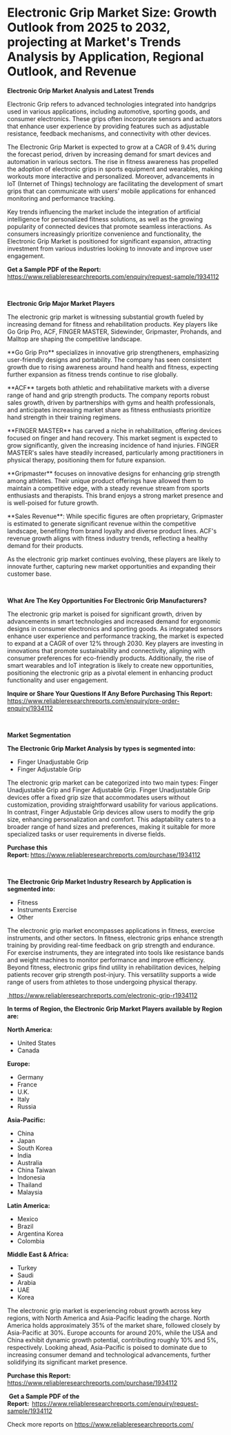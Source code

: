 <p><h1>Electronic Grip Market Size: Growth Outlook from 2025 to 2032, projecting at Market's Trends Analysis by Application, Regional Outlook, and Revenue</h1></p><p><strong>Electronic Grip Market Analysis and Latest Trends</strong></p>
<p><p>Electronic Grip refers to advanced technologies integrated into handgrips used in various applications, including automotive, sporting goods, and consumer electronics. These grips often incorporate sensors and actuators that enhance user experience by providing features such as adjustable resistance, feedback mechanisms, and connectivity with other devices.</p><p>The Electronic Grip Market is expected to grow at a CAGR of 9.4% during the forecast period, driven by increasing demand for smart devices and automation in various sectors. The rise in fitness awareness has propelled the adoption of electronic grips in sports equipment and wearables, making workouts more interactive and personalized. Moreover, advancements in IoT (Internet of Things) technology are facilitating the development of smart grips that can communicate with users’ mobile applications for enhanced monitoring and performance tracking.</p><p>Key trends influencing the market include the integration of artificial intelligence for personalized fitness solutions, as well as the growing popularity of connected devices that promote seamless interactions. As consumers increasingly prioritize convenience and functionality, the Electronic Grip Market is positioned for significant expansion, attracting investment from various industries looking to innovate and improve user engagement.</p></p>
<p><strong>Get a Sample PDF of the Report:&nbsp;</strong> <a href="https://www.reliableresearchreports.com/enquiry/request-sample/1934112?utm_campaign=2463&utm_medium=2&utm_source=Github&utm_content=ia&utm_term=17022025&utm_id=electronic-grip">https://www.reliableresearchreports.com/enquiry/request-sample/1934112</a></p>
<p>&nbsp;</p>
<p><strong>Electronic Grip Major Market Players</strong></p>
<p><p>The electronic grip market is witnessing substantial growth fueled by increasing demand for fitness and rehabilitation products. Key players like Go Grip Pro, ACF, FINGER MASTER, Sidewinder, Gripmaster, Prohands, and Malltop are shaping the competitive landscape.</p><p>**Go Grip Pro** specializes in innovative grip strengtheners, emphasizing user-friendly designs and portability. The company has seen consistent growth due to rising awareness around hand health and fitness, expecting further expansion as fitness trends continue to rise globally. </p><p>**ACF** targets both athletic and rehabilitative markets with a diverse range of hand and grip strength products. The company reports robust sales growth, driven by partnerships with gyms and health professionals, and anticipates increasing market share as fitness enthusiasts prioritize hand strength in their training regimens.</p><p>**FINGER MASTER** has carved a niche in rehabilitation, offering devices focused on finger and hand recovery. This market segment is expected to grow significantly, given the increasing incidence of hand injuries. FINGER MASTER's sales have steadily increased, particularly among practitioners in physical therapy, positioning them for future expansion.</p><p>**Gripmaster** focuses on innovative designs for enhancing grip strength among athletes. Their unique product offerings have allowed them to maintain a competitive edge, with a steady revenue stream from sports enthusiasts and therapists. This brand enjoys a strong market presence and is well-poised for future growth.</p><p>**Sales Revenue**: While specific figures are often proprietary, Gripmaster is estimated to generate significant revenue within the competitive landscape, benefiting from brand loyalty and diverse product lines. ACF's revenue growth aligns with fitness industry trends, reflecting a healthy demand for their products. </p><p>As the electronic grip market continues evolving, these players are likely to innovate further, capturing new market opportunities and expanding their customer base.</p></p>
<p>&nbsp;</p>
<p><strong>What Are The Key Opportunities For Electronic Grip Manufacturers?</strong></p>
<p><p>The electronic grip market is poised for significant growth, driven by advancements in smart technologies and increased demand for ergonomic designs in consumer electronics and sporting goods. As integrated sensors enhance user experience and performance tracking, the market is expected to expand at a CAGR of over 12% through 2030. Key players are investing in innovations that promote sustainability and connectivity, aligning with consumer preferences for eco-friendly products. Additionally, the rise of smart wearables and IoT integration is likely to create new opportunities, positioning the electronic grip as a pivotal element in enhancing product functionality and user engagement.</p></p>
<p><strong>Inquire or Share Your Questions If Any Before Purchasing This Report:</strong> <a href="https://www.reliableresearchreports.com/enquiry/pre-order-enquiry/1934112?utm_campaign=2463&utm_medium=2&utm_source=Github&utm_content=ia&utm_term=17022025&utm_id=electronic-grip">https://www.reliableresearchreports.com/enquiry/pre-order-enquiry/1934112</a></p>
<p>&nbsp;</p>
<p><strong>Market Segmentation</strong></p>
<p><strong>The Electronic Grip Market Analysis by types is segmented into:</strong></p>
<p><ul><li>Finger Unadjustable Grip</li><li>Finger Adjustable Grip</li></ul></p>
<p><p>The electronic grip market can be categorized into two main types: Finger Unadjustable Grip and Finger Adjustable Grip. Finger Unadjustable Grip devices offer a fixed grip size that accommodates users without customization, providing straightforward usability for various applications. In contrast, Finger Adjustable Grip devices allow users to modify the grip size, enhancing personalization and comfort. This adaptability caters to a broader range of hand sizes and preferences, making it suitable for more specialized tasks or user requirements in diverse fields.</p></p>
<p><strong>Purchase this Report:&nbsp;</strong><a href="https://www.reliableresearchreports.com/purchase/1934112?utm_campaign=2463&utm_medium=2&utm_source=Github&utm_content=ia&utm_term=17022025&utm_id=electronic-grip">https://www.reliableresearchreports.com/purchase/1934112</a></p>
<p>&nbsp;</p>
<p><strong>The Electronic Grip Market Industry Research by Application is segmented into:</strong></p>
<p><ul><li>Fitness</li><li>Instruments Exercise</li><li>Other</li></ul></p>
<p><p>The electronic grip market encompasses applications in fitness, exercise instruments, and other sectors. In fitness, electronic grips enhance strength training by providing real-time feedback on grip strength and endurance. For exercise instruments, they are integrated into tools like resistance bands and weight machines to monitor performance and improve efficiency. Beyond fitness, electronic grips find utility in rehabilitation devices, helping patients recover grip strength post-injury. This versatility supports a wide range of users from athletes to those undergoing physical therapy.</p></p>
<p><a href="https://www.reliableresearchreports.com/electronic-grip-r1934112?utm_campaign=2463&utm_medium=2&utm_source=Github&utm_content=ia&utm_term=17022025&utm_id=electronic-grip">&nbsp;https://www.reliableresearchreports.com/electronic-grip-r1934112</a></p>
<p><strong>In terms of Region, the Electronic Grip Market Players available by Region are:</strong></p>
<p>
    <p> <strong> North America: </strong>
        <ul>
            <li>United States</li>
            <li>Canada</li>
        </ul>
        </p> 
    <p> <strong> Europe: </strong>
        <ul>
            <li>Germany</li>
            <li>France</li>
            <li>U.K.</li>
            <li>Italy</li>
            <li>Russia</li>
        </ul>
        </p> 
    <p> <strong> Asia-Pacific: </strong>
        <ul>
            <li>China</li>
            <li>Japan</li>
            <li>South Korea</li>
            <li>India</li>
            <li>Australia</li>
            <li>China Taiwan</li>
            <li>Indonesia</li>
            <li>Thailand</li>
            <li>Malaysia</li>
        </ul>
        </p> 
    <p> <strong> Latin America: </strong>
        <ul>
            <li>Mexico</li>
            <li>Brazil</li>
            <li>Argentina Korea</li>
            <li>Colombia</li>
        </ul>
        </p> 
    <p> <strong> Middle East & Africa: </strong>
        <ul>
            <li>Turkey</li>
            <li>Saudi</li>
            <li>Arabia</li>
            <li>UAE</li>
            <li>Korea</li>
        </ul>
    </p>
    </p>
<p><p>The electronic grip market is experiencing robust growth across key regions, with North America and Asia-Pacific leading the charge. North America holds approximately 35% of the market share, followed closely by Asia-Pacific at 30%. Europe accounts for around 20%, while the USA and China exhibit dynamic growth potential, contributing roughly 10% and 5%, respectively. Looking ahead, Asia-Pacific is poised to dominate due to increasing consumer demand and technological advancements, further solidifying its significant market presence.</p></p>
<p><strong>Purchase this Report: </strong><a href="https://www.reliableresearchreports.com/purchase/1934112?utm_campaign=2463&utm_medium=2&utm_source=Github&utm_content=ia&utm_term=17022025&utm_id=electronic-grip">https://www.reliableresearchreports.com/purchase/1934112</a></p>
<p>&nbsp;<strong>Get a Sample PDF of the Report:&nbsp;&nbsp;</strong><a href="https://www.reliableresearchreports.com/enquiry/request-sample/1934112?utm_campaign=2463&utm_medium=2&utm_source=Github&utm_content=ia&utm_term=17022025&utm_id=electronic-grip">https://www.reliableresearchreports.com/enquiry/request-sample/1934112</a></p>
<p><strong></strong></p>
<p>Check more reports on <a href="https://www.reliableresearchreports.com/?utm_campaign=2463&utm_medium=2&utm_source=Github&utm_content=ia&utm_term=17022025&utm_id=electronic-grip">https://www.reliableresearchreports.com/</a></p>